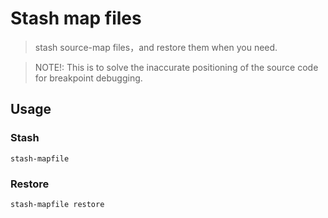 # Stash map files

> stash source-map files，and restore them when you need.

> NOTE!: This is to solve the inaccurate positioning of the source code for breakpoint debugging.

## Usage

### Stash

```shell
stash-mapfile
```

### Restore

```shell
stash-mapfile restore
```
